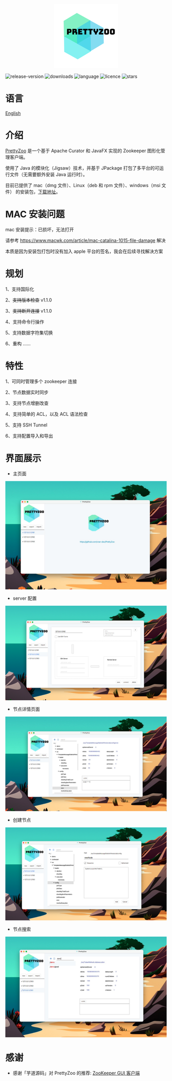 <p align="center">
    <img src="release/img/icon.png">
</p>

![release-version](https://img.shields.io/github/v/release/vran-dev/prettyZoo?include_prereleases&style=for-the-badge) ![downloads](https://img.shields.io/github/downloads/vran-dev/PrettyZoo/total?style=for-the-badge) ![language](https://img.shields.io/github/languages/top/vran-dev/PrettyZoo?style=for-the-badge) ![licence](https://img.shields.io/github/license/vran-dev/PrettyZoo?style=for-the-badge) ![stars](https://img.shields.io/github/stars/vran-dev/PrettyZoo?style=for-the-badge)



# 语言

[English](README.md)



# 介绍

[PrettyZoo](https://github.com/vran-dev/PrettyZoo) 是一个基于 Apache Curator 和 JavaFX 实现的 Zookeeper 图形化管理客户端。

使用了 Java 的模块化（Jigsaw）技术，并基于 JPackage 打包了多平台的可运行文件（无需要额外安装 Java 运行时）。

目前已提供了 mac（dmg 文件）、Linux（deb 和 rpm 文件）、windows（msi 文件） 的安装包，[下载地址](https://github.com/vran-dev/PrettyZoo/releases)。



# MAC 安装问题

mac 安装提示：已损坏，无法打开

请参考 https://www.macwk.com/article/mac-catalina-1015-file-damage  解决

本质是因为安装包打包时没有加入 apple 平台的签名，我会在后续寻找解决方案



# 规划

1、支持国际化

2、<del>支持版本检查</del> v1.1.0

3、<del>支持断开连接</del> v1.1.0

4、支持命令行操作

5、支持数据字符集切换

6、重构 ......



# 特性

1、可同时管理多个 zookeeper 连接

2、节点数据实时同步

3、支持节点增删改查

4、支持简单的 ACL，以及 ACL 语法检查

5、支持 SSH Tunnel

6、支持配置导入和导出



# 界面展示



- 主页面

![](release/img/main.png)



- server 配置

![](release/img/server.png)



- 节点详情页面

![](release/img/node-list.png)



- 创建节点

![](release/img/node-add.png)



- 节点搜索

![](release/img/node-search.png)



# 感谢

- 感谢「芋道源码」对 PrettyZoo 的推荐: [ZooKeeper GUI 客户端](http://vip.iocoder.cn/Zookeeper/PrettyZoo/)

